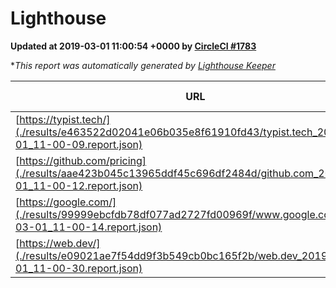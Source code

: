 
# Lighthouse

**Updated at 2019-03-01 11:00:54 +0000 by [CircleCI #1783](https://circleci.com/gh/ItinerisLtd/lighthouse-keeper-example/1783)**

**This report was automatically generated by [Lighthouse Keeper](https://github.com/itinerisltd/lighthouse-keeper)*

| URL | Performance | Accessibility | Best Practices | SEO | PWA | Updated At |
| --- | --- | --- | --- | --- | --- | --- |
| [https://typist.tech/](./results/e463522d02041e06b035e8f61910fd43/typist.tech_2019-03-01_11-00-09.report.json) | 1 |  |  |  |  | 2019-03-01T11:00:09.881Z |
| [https://github.com/pricing](./results/aae423b045c13965ddf45c696df2484d/github.com_2019-03-01_11-00-12.report.json) | 0.8 | 0.89 | 0.93 | 0.9 | 0.58 | 2019-03-01T11:00:12.724Z |
| [https://google.com/](./results/99999ebcfdb78df077ad2727fd00969f/www.google.com_2019-03-01_11-00-14.report.json) | 0.95 | 0.71 | 0.93 | 0.8 | 0.58 | 2019-03-01T11:00:14.151Z |
| [https://web.dev/](./results/e09021ae7f54dd9f3b549cb0bc165f2b/web.dev_2019-03-01_11-00-30.report.json) | 0.96 | 0.93 | 1 | 0.91 | 1 | 2019-03-01T11:00:30.064Z |
